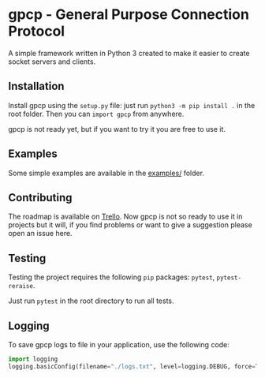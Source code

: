 # gpcp - General Purpose Connection Protocol
A simple framework written in Python 3 created to make it easier to create socket servers and clients.

## Installation
Install gpcp using the `setup.py` file: just run `python3 -m pip install .` in the root folder. Then you can `import gpcp` from anywhere.

gpcp is not ready yet, but if you want to try it you are free to use it.

## Examples
Some simple examples are available in the [examples/](examples/) folder.

## Contributing
The roadmap is available on [Trello](https://trello.com/b/wzVH18Fd/gpcp "GPCP On Trello"). Now gpcp is not so ready to use it in projects but it will, if you find problems or want to give a suggestion please open an issue here.

## Testing

Testing the project requires the following `pip` packages: `pytest`, `pytest-reraise`.

Just run `pytest` in the root directory to run all tests.

## Logging

To save gpcp logs to file in your application, use the following code:

```python
import logging
logging.basicConfig(filename="./logs.txt", level=logging.DEBUG, force=True)
```